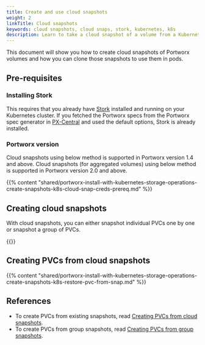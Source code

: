 ```yaml
---
title: Create and use cloud snapshots
weight: 2
linkTitle: Cloud snapshots
keywords: cloud snapshots, cloud snaps, stork, kubernetes, k8s
description: Learn to take a cloud snapshot of a volume from a Kubernetes persistent volume claim (PVC) and use that snapshot as the volume for a new pod. Try today!
---
```


This document will show you how to create cloud snapshots of Portworx volumes and how you can clone those snapshots to use them in pods.

## Pre-requisites

### Installing Stork

This requires that you already have [Stork](/portworx-install-with-kubernetes/storage-operations/stork) installed and running on your
Kubernetes cluster. If you fetched the Portworx specs from the Portworx spec generator in [PX-Central](https://central.portworx.com) and used the default options, Stork is already installed.

### Portworx version

Cloud snapshots using below method is supported in Portworx version 1.4 and above.
Cloud snapshots (for aggregated volumes) using below method is supported in Portworx version 2.0 and above.

{{% content "shared/portworx-install-with-kubernetes-storage-operations-create-snapshots-k8s-cloud-snap-creds-prereq.md" %}}

## Creating cloud snapshots

With cloud snapshots, you can either snapshot individual PVCs one by one or snapshot a group of PVCs.

{{<homelist series="k8s-cloud-snap">}}

## Creating PVCs from  cloud snapshots

{{% content "shared/portworx-install-with-kubernetes-storage-operations-create-snapshots-k8s-restore-pvc-from-snap.md" %}}

## References

* To create PVCs from existing snapshots, read [Creating PVCs from cloud snapshots](/portworx-install-with-kubernetes/storage-operations/create-snapshots/on-demand/snaps-cloud#creating-pvcs-from-cloud-snapshots).
* To create PVCs from group snapshots, read [Creating PVCs from group snapshots](/portworx-install-with-kubernetes/storage-operations/create-snapshots/on-demand/snaps-group#restoring-from-group-snapshots).

